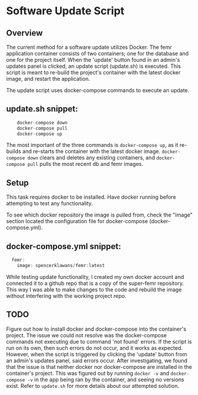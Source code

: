 # Software Update Script

## Overview
The current method for a software update utilizes Docker. The femr application container consists of two containers; one 
for the database and one for the project itself. When the 'update' button found in an admin's updates panel is
clicked, an update script (update.sh) is executed. This script is meant to re-build the project's container with the latest
docker image, and restart the application.

The update script uses docker-compose commands to execute an update.
## update.sh snippet:
```java
    docker-compose down
    docker-compose pull
    docker-compose up
```
The most important of the three commands is `docker-compose up`, as it re-builds and re-starts the container with the latest 
docker image. `docker-compose down` clears and deletes any existing containers, and `docker-compose pull` pulls the most recent db and femr images.


## Setup
This task requires docker to be installed. Have docker running before attempting to test any functionality.

To see which docker repository the image is pulled from, check the "image" section located the configuration file for docker-compose
(docker-compose.yml). 


## docker-compose.yml snippet:
```java
  femr:
    image: spencerklawans/femr:latest
```

While testing update functionality, I created my own docker account and connected it to a github repo that 
is a copy of the super-femr repository. This way I was able to make changes to the code and rebuild the image without interfering with 
the working project repo. 

## TODO
Figure out how to install docker and docker-compose into the container's project. The issue we could not resolve was the 
docker-compose commands not executing due to command 'not found' errors. If the script is run on its own, then such errors
 do not occur, and it works as expected. However, when the script is triggered by clicking the 'update' button from an admin's 
 updates panel, said errors occur. After investigating, we found that the issue is that neither docker nor docker-compose are installed 
 in the container's project. This was figured out by running `docker -v` and `docker-compose -v` in the app being ran by the 
 container, and seeing no versions exist. Refer to `update.sh` for more details about our attempted solution.